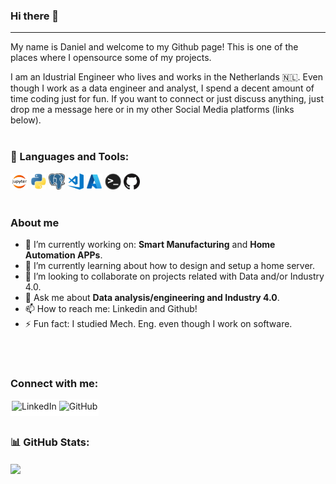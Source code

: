 ### Hi there 👋
-----------
<!-- **DAguirreAg/DAguirreAg** is a ✨ _special_ ✨ repository because its `README.md` (this file) appears on your GitHub profile. -->

My name is Daniel and welcome to my Github page! This is one of the places where I opensource some of my projects. 

I am an Idustrial Engineer who lives and works in the Netherlands :netherlands:. Even though I work as a data engineer and analyst, I spend a decent amount of time coding just for fun. If you want to connect or just discuss anything, just drop me a message here or in my other Social Media platforms (links below).
<br/>
<br/>

### 🔧 Languages and Tools:

<img alt="Jupyter Notebooks" height="26px" src="images/jupyter-notebook.jpeg" />
<img alt="Python" height="26px" src="images/python.jpeg" />
<img alt="PostgreSQL" height="26px" src="images/postgresql.jpg" />
<img alt="VS Code" height="26px" src="images/visual-studio-code.jpg" />
<img alt="Azure" height="26px" src="images/azure.jpeg" />
<img alt="Terminal" height="26px" src="images/terminal.png" />
<img alt="Github" height="26px" src="images/github.jpg" />
<br/>
<br/>

### About me

- 🔭 I’m currently working on: **Smart Manufacturing** and **Home Automation APPs**.
- 🌱 I’m currently learning about how to design and setup a home server.
- 👯 I’m looking to collaborate on projects related with Data and/or Industry 4.0.
- 💬 Ask me about **Data analysis/engineering and Industry 4.0**.
- 📫 How to reach me: Linkedin and Github!
- ⚡ Fun fact: I studied Mech. Eng. even though I work on software.
<br/>
<br/>

### Connect with me:

[<img align="left" alt="LinkedIn" height="22px" src="https://cdn.jsdelivr.net/npm/simple-icons@v3/icons/linkedin.svg" style="background-color:white;padding:2px;"/>][linkedin]

[<img align="left" alt="GitHub" height="22px" src="https://cdn.jsdelivr.net/npm/simple-icons@v3/icons/github.svg" style="background-color:white;padding:2px;"/>][github]
<br/>
<br/>

### 📊 GitHub Stats:

<a href="https://github.com/DAguirreAg/DAguirreAg">
  <img align="center" src="https://github-readme-stats.vercel.app/api/top-langs/?username=DAguirreAg&hide=javascript,G-Code,Cmake&title_color=ffffff&text_color=c9cacc&icon_color=2bbc8a&bg_color=1d1f21" />
</a>
<!--
<a href="https://github.com/DAguirreAg/DAguirreAg">
  <img align="center" src="https://github-readme-stats.vercel.app/api?username=DAguirreAg&show_icons=true&line_height=27&count_private=true&title_color=ffffff&text_color=c9cacc&icon_color=2bbc8a&bg_color=1d1f21&hide=contribs,issues" alt="Daniel's GitHub Stats" />
</a>
-->

[linkedin]: www.linkedin.com/in/daniel-aguirre-aguirrebena
[github]: https://github.com/DAguirreAg
